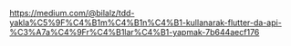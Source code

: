 https://medium.com/@bilalz/tdd-yakla%C5%9F%C4%B1m%C4%B1n%C4%B1-kullanarak-flutter-da-api-%C3%A7a%C4%9Fr%C4%B1lar%C4%B1-yapmak-7b644aecf176
